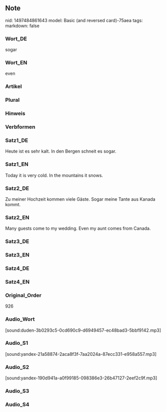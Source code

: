## Note
nid: 1497484861643
model: Basic (and reversed card)-75aea
tags: 
markdown: false

### Wort_DE
sogar

### Wort_EN
even

### Artikel


### Plural


### Hinweis


### Verbformen


### Satz1_DE
Heute ist es sehr kalt. In den Bergen schneit es sogar.

### Satz1_EN
Today it is very cold. In the mountains it snows.

### Satz2_DE
Zu meiner Hochzeit kommen viele Gäste. Sogar meine Tante aus Kanada kommt.

### Satz2_EN
Many guests come to my wedding. Even my aunt comes from Canada.

### Satz3_DE


### Satz3_EN


### Satz4_DE


### Satz4_EN


### Original_Order
926

### Audio_Wort
[sound:duden-3b0293c5-0cd690c9-d6949457-ec48bad3-5bbf9142.mp3]

### Audio_S1
[sound:yandex-21a58874-2aca8f3f-7aa2024a-87ecc331-e958a557.mp3]

### Audio_S2
[sound:yandex-190d941a-a0f99185-098386e3-26b47127-2eef2c9f.mp3]

### Audio_S3


### Audio_S4

